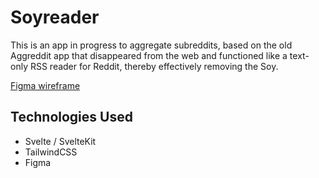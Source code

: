 # Soyreader

This is an app in progress to aggregate subreddits, based on the old Aggreddit app that disappeared from the web and functioned like a text-only RSS reader for Reddit, thereby effectively removing the Soy.

[Figma wireframe](https://www.figma.com/file/k5G7XdiH8Gg2oUDPYTKVjP/Untitled?node-id=0%3A1)

## Technologies Used

+ Svelte / SvelteKit
+ TailwindCSS
+ Figma